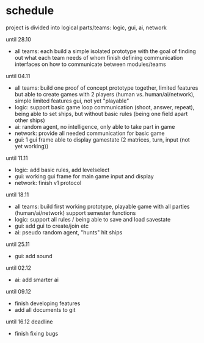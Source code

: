 # schedule #

project is divided into logical parts/teams: logic, gui, ai, network

until 28.10
- all teams: each build a simple isolated prototype with the goal of finding out what each team needs of whom
finish defining communication interfaces on how to communicate between modules/teams

until 04.11
- all teams: 	build one proof of concept prototype together, limited features but able to create games with 2 players (human vs. human/ai/network), simple limited features gui, not yet "playable"
- logic:		support basic game loop communication (shoot, answer, repeat), being able to set ships, but without basic rules (being one field apart other ships)
- ai: 		random agent, no intelligence, only able to take part in game
- network:	provide all needed communication for basic game
- gui:		1 gui frame able to display gamestate (2 matrices, turn, input (not yet working))


until 11.11
- logic:	add basic rules, add levelselect
- gui:		working gui frame for main game input and display
- network:	finish v1 protocol

until 18.11
- all teams:	build first working prototype, playable game with all parties (human/ai/network)
support semester functions
- logic:		support all rules / being able to save and load savestate
- gui:		add gui to create/join etc
- ai:			pseudo random agent, "hunts" hit ships

until 25.11
- gui:		add sound

until 02.12
- ai:			add smarter ai

until 09.12
- finish developing features
- add all documents to git

until 16.12 deadline
- finish fixing bugs
